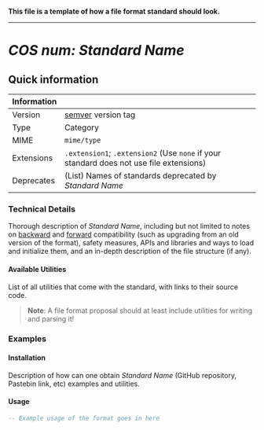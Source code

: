 **This file is a template of how a file format standard should look.**

---

# *COS num:* _Standard Name_

## Quick information
| Information |                                                                                        |
| ----------- | -------------------------------------------------------------------------------------- |
| Version     | [semver](http://semver.org) version tag                                                |
| Type        | Category                                                                               |
| MIME        | `mime/type`                                                                            |
| Extensions  | `.extension1`; `.extension2` (Use `none` if your standard does not use file extensions)|
| Deprecates  | (List) Names of standards deprecated by _Standard Name_                                |

### Technical Details
Thorough description of _Standard Name_, including but not limited to notes
on [backward](https://en.wikipedia.org/wiki/Backward_compatibility)
and [forward](https://en.wikipedia.org/wiki/Forward_compatibility) compatibility (such as upgrading from an old version
of the format), safety measures, APIs and libraries and ways to load and initialize them, and an in-depth description of
the file structure (if any).

#### Available Utilities
List of all utilities that come with the standard, with links to their source code.

> **Note**: A file format proposal should at least include utilities for writing and parsing it!

### Examples
#### Installation
Description of how can one obtain _Standard Name_ (GitHub repository, Pastebin link, etc) examples and utilities.

#### Usage
```lua
-- Example usage of the format goes in here
```
